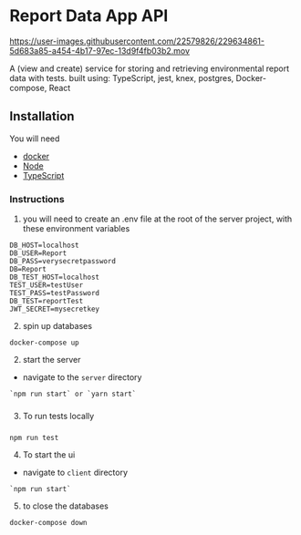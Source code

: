 # Report Data App API

https://user-images.githubusercontent.com/22579826/229634861-5d683a85-a454-4b17-97ec-13d9f4fb03b2.mov

A (view and create) service for storing and retrieving environmental report data with tests. 
built using:
TypeScript, jest, knex, postgres, Docker-compose, React


## Installation

You will need

- [docker](https://docs.docker.com/get-docker)
- [Node](https://nodejs.org/en/download)
- [TypeScript](https://www.typescriptlang.org/download)

### Instructions

1. you will need to create an .env file at the root of the server project, with these environment variables

```
DB_HOST=localhost
DB_USER=Report
DB_PASS=verysecretpassword
DB=Report
DB_TEST_HOST=localhost
TEST_USER=testUser
TEST_PASS=testPassword
DB_TEST=reportTest
JWT_SECRET=mysecretkey
```

2. spin up databases

```
docker-compose up
```

2. start the server
- navigate to the `server` directory

```
`npm run start` or `yarn start`
```

###
3. To run tests locally
###
```
npm run test
```

4. To start the ui
- navigate to `client` directory

```
`npm run start`
```

5. to close the databases
```
docker-compose down
```
